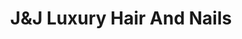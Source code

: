 ---
title: "J&J Luxury Hair And Nails"
url: /milpitas/jundj-luxury-hair-and-nails/
shop: Friseur
---